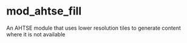 # mod_ahtse_fill
An AHTSE module that uses lower resolution tiles to generate content where it is not available
